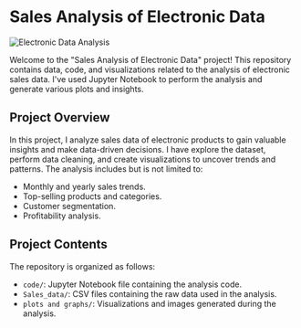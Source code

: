 # Sales Analysis of Electronic Data

![Electronic Data Analysis](images/electronic_data.jpg)

Welcome to the "Sales Analysis of Electronic Data" project! This repository contains data, code, and visualizations related to the analysis of electronic sales data. I've used Jupyter Notebook to perform the analysis and generate various plots and insights.

## Project Overview

In this project, I analyze sales data of electronic products to gain valuable insights and make data-driven decisions. I have explore the dataset, perform data cleaning, and create visualizations to uncover trends and patterns. The analysis includes but is not limited to:

- Monthly and yearly sales trends.
- Top-selling products and categories.
- Customer segmentation.
- Profitability analysis.

## Project Contents

The repository is organized as follows:

- `code/`: Jupyter Notebook file containing the analysis code.
- `Sales_data/`: CSV files containing the raw data used in the analysis.
- `plots and graphs/`: Visualizations and images generated during the analysis.



